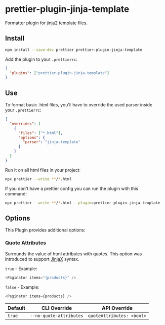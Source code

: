 # prettier-plugin-jinja-template

Formatter plugin for jinja2 template files.

## Install

```bash
npm install --save-dev prettier prettier-plugin-jinja-template
```

Add the plugin to your `.prettierrc`:
```json
{
  "plugins": ["prettier-plugin-jinja-template"]
}
```

## Use

To format basic .html files, you'll have to override the used parser inside your `.prettierrc`:
```json
{
  "overrides": [
    {
      "files": ["*.html"],
      "options": {
        "parser": "jinja-template"
      }
    }
  ]
}
```

Run it on all html files in your project:
```bash
npx prettier --write **/*.html
```

If you don't have a prettier config you can run the plugin with this command:
```bash
npx prettier --write **/*.html --plugin=prettier-plugin-jinja-template
```

## Options

This Plugin provides additional options:

### Quote Attributes

Surrounds the value of html attributes with quotes. This option was introduced to support [JinjaX](https://jinjax.scaletti.dev/) syntax.

`true` - Example:
```js
<Paginator items="{products}" />
```

`false` - Example:
```js
<Paginator items={products} />
```

| Default | CLI Override            | API Override              |
| ------- | ----------------------- | ------------------------- |
| `true`  | `--no-quote-attributes` | `quoteAttributes: <bool>` |